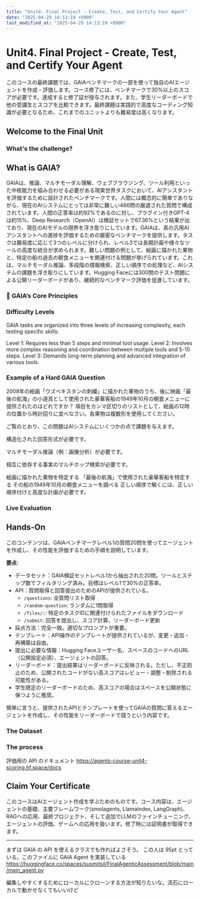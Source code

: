 ```yaml
---
title: "Unit4. Final Project - Create, Test, and Certify Your Agent"
date: "2025-04-29 14:13:19 +0900"
last_modified_at: "2025-04-29 14:13:19 +0900"
---
```


# Unit4. Final Project - Create, Test, and Certify Your Agent
このコースの最終課題では、GAIAベンチマークの一部を使って独自のAIエージェントを作成・評価します。コース修了には、ベンチマークで30%以上のスコアが必要です。達成すると修了証が授与されます。また、学生リーダーボードで他の受講生とスコアを比較できます。最終課題は実践的で高度なコーディング知識が必要となるため、これまでのユニットよりも難易度は高くなります。

## Welcome to the Final Unit
### What's the challenge?

## What is GAIA?
GAIAは、推論、マルチモーダル理解、ウェブブラウジング、ツール利用といった中核能力を組み合わせる必要がある現実世界タスクにおいて、AIアシスタントを評価するために設計されたベンチマークです。人間には概念的に簡単でありながら、現在のAIシステムにとっては非常に難しい466問の厳選された質問で構成されています。人間の正答率は約92%であるのに対し、プラグイン付きGPT-4は約15%、Deep Research（OpenAI）は検証セットで67.36%という結果が出ており、現在のAIモデルの限界を浮き彫りにしています。GAIAは、真の汎用AIアシスタントへの進捗を評価するための厳密なベンチマークを提供します。タスクは難易度に応じて3つのレベルに分けられ、レベル3では長期計画や様々なツールの高度な統合が求められます。難しい問題の例として、絵画に描かれた果物と、特定の船の過去の朝食メニューを関連付ける問題が挙げられています。これは、マルチモーダル推論、多段階の情報検索、正しい順序での処理など、AIシステムの課題を浮き彫りにしています。Hugging Faceには300問のテスト問題による公開リーダーボードがあり、継続的なベンチマーク評価を促進しています。

### 🌱 GAIA’s Core Principles
### Difficulty Levels
GAIA tasks are organized into three levels of increasing complexity, each testing specific skills:

Level 1: Requires less than 5 steps and minimal tool usage.
Level 2: Involves more complex reasoning and coordination between multiple tools and 5-10 steps.
Level 3: Demands long-term planning and advanced integration of various tools.

### Example of a Hard GAIA Question
2008年の絵画「ウズベキスタンの刺繍」に描かれた果物のうち、後に映画「最後の航海」の小道具として使用された豪華客船の1949年10月の朝食メニューに提供されたのはどれですか？ 項目をカンマ区切りのリストとして、絵画の12時の位置から時計回りに並べなさい。各果物は複数形を使用してください。

ご覧のとおり、この問題はAIシステムにいくつかの点で課題を与えます。

構造化された回答形式が必要です。

マルチモーダル推論（例：画像分析）が必要です。

相互に依存する事実のマルチホップ検索が必要です。

絵画に描かれた果物を特定する
「最後の航海」で使用された豪華客船を特定する
その船の1949年10月の朝食メニューを調べる
正しい順序で解くには、正しい順序付けと高度な計画が必要です。

### Live Evaluation

## Hands-On
このコンテンツは、GAIAベンチマークレベル1の質問20問を使ってエージェントを作成し、その性能を評価するための手順を説明しています。

**要点:**

* データセット：GAIA検証セットレベル1から抽出された20問。ツールとステップ数でフィルタリング済み。目標はレベル1で30%の正答率。
* API：質問取得と回答提出のためのAPIが提供されている。
  * `/questions`: 全質問リスト取得
  * `/random-question`: ランダムに1問取得
  * `/files/:`: 特定のタスクIDに関連付けられたファイルをダウンロード
  * `/submit`: 回答を提出し、スコア計算、リーダーボード更新
* 採点方法：完全一致。適切なプロンプトが重要。
* テンプレート：API操作のテンプレートが提供されているが、変更・追加・再構築は自由。
* 提出に必要な情報：Hugging Faceユーザー名、スペースのコードへのURL（公開設定必須）、エージェントの回答。
* リーダーボード：提出結果はリーダーボードに反映される。ただし、不正防止のため、公開されたコードがない高スコアはレビュー・調整・削除される可能性がある。
* 学生限定のリーダーボードのため、高スコアの場合はスペースを公開状態に保つように推奨。


簡単に言うと、提供されたAPIとテンプレートを使ってGAIAの質問に答えるエージェントを作成し、その性能をリーダーボードで競うという内容です。

### The Dataset
### The process
評価用の API のドキュメント
https://agents-course-unit4-scoring.hf.space/docs

## Claim Your Certificate
このコースはAIエージェント作成を学ぶためのものです。コース内容は、エージェントの基礎、主要フレームワーク(smolagents, LlamaIndex, LangGraph)、RAGへの応用、最終プロジェクト、そして追加でLLMのファインチューニング、エージェントの評価、ゲームへの応用を扱います。修了時には証明書が取得できます。

---

まずは GAIA の API を使えるクラスでも作ればよさそう。
この人は 95pt とっている。このファイルに GAIA Agent を実装している
https://huggingface.co/spaces/susmitsil/FinalAgenticAssessment/blob/main/main_agent.py

編集しやすくするためにローカルにクローンする方法が知りたいな。流石にローカルで動かせなくてもいいけど

